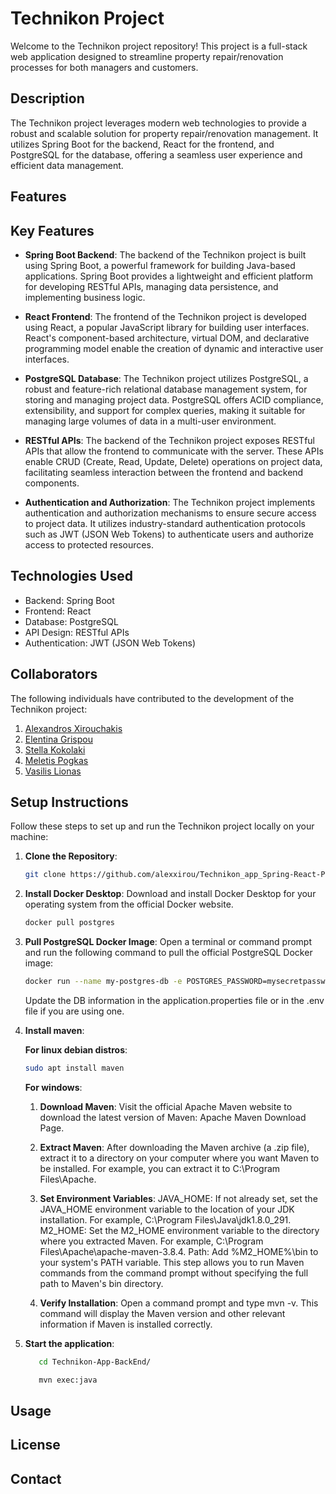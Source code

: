 # Technikon Project

Welcome to the Technikon project repository! This project is a full-stack web application designed to streamline property repair/renovation processes for both managers and customers.

## Description

The Technikon project leverages modern web technologies to provide a robust and scalable solution for property repair/renovation management. It utilizes Spring Boot for the backend, React for the frontend, and PostgreSQL for the database, offering a seamless user experience and efficient data management.


## Features
## Key Features

- **Spring Boot Backend**: The backend of the Technikon project is built using Spring Boot, a powerful framework for building Java-based applications. Spring Boot provides a lightweight and efficient platform for developing RESTful APIs, managing data persistence, and implementing business logic.

- **React Frontend**: The frontend of the Technikon project is developed using React, a popular JavaScript library for building user interfaces. React's component-based architecture, virtual DOM, and declarative programming model enable the creation of dynamic and interactive user interfaces.

- **PostgreSQL Database**: The Technikon project utilizes PostgreSQL, a robust and feature-rich relational database management system, for storing and managing project data. PostgreSQL offers ACID compliance, extensibility, and support for complex queries, making it suitable for managing large volumes of data in a multi-user environment.

- **RESTful APIs**: The backend of the Technikon project exposes RESTful APIs that allow the frontend to communicate with the server. These APIs enable CRUD (Create, Read, Update, Delete) operations on project data, facilitating seamless interaction between the frontend and backend components.

- **Authentication and Authorization**: The Technikon project implements authentication and authorization mechanisms to ensure secure access to project data. It utilizes industry-standard authentication protocols such as JWT (JSON Web Tokens) to authenticate users and authorize access to protected resources.


## Technologies Used
- Backend: Spring Boot
- Frontend: React
- Database: PostgreSQL
- API Design: RESTful APIs
- Authentication: JWT (JSON Web Tokens)

## Collaborators

The following individuals have contributed to the development of the Technikon project:

1. [Alexandros Xirouchakis](https://github.com/alexxirou)
2. [Elentina Grispou](https://github.com/eledinaGr)
3. [Stella Kokolaki](https://github.com/stelakokolaki)
4. [Meletis Pogkas](https://github.com/meletisp)
5. [Vasilis Lionas](https://github.com/Vln1991)

## Setup Instructions

Follow these steps to set up and run the Technikon project locally on your machine:

1. **Clone the Repository**: 
   ```bash
   git clone https://github.com/alexxirou/Technikon_app_Spring-React-PostgreSQL-.git
   ```
2. **Install Docker Desktop**: Download and install Docker Desktop for your operating system from the official Docker website.
   ```bash
   docker pull postgres
    ```

3. **Pull PostgreSQL Docker Image**: Open a terminal or command prompt and run the following command to pull the official PostgreSQL Docker image:
   ```bash
   docker run --name my-postgres-db -e POSTGRES_PASSWORD=mysecretpassword -e POSTGRES_USER=myuser -e POSTGRES_DB=mydatabase -d -p 5432:5432 postgres
   ```
   Update the DB information in the application.properties file or in the .env file if you are using one.


4. **Install maven**:

   **For linux debian distros**:
   
   ```bash
   sudo apt install maven

   ```

   **For windows**:

   1. ****Download Maven****:
   Visit the official Apache Maven website to download the latest version of Maven: Apache Maven Download Page.

   2. ****Extract Maven****:
   After downloading the Maven archive (a .zip file), extract it to a directory on your computer where you want Maven to be installed. For example, you can extract it to C:\Program Files\Apache\.

   3. ****Set Environment Variables****: JAVA_HOME: If not already set, set the JAVA_HOME environment variable to the location of your JDK installation. For example, C:\Program Files\Java\jdk1.8.0_291.
    M2_HOME: Set the M2_HOME environment variable to the directory where you extracted Maven. For example, C:\Program Files\Apache\apache-maven-3.8.4.
    Path: Add %M2_HOME%\bin to your system's PATH variable. This step allows you to run Maven commands from the command prompt without specifying the full path to Maven's bin directory.

   4. ****Verify Installation****:
   Open a command prompt and type mvn -v. This command will display the Maven version and other relevant information if Maven is installed correctly.

5. **Start the application**:
   ```bash
      cd Technikon-App-BackEnd/
   ``` 

   ```bash
      mvn exec:java
   ```
         
## Usage


## License

## Contact
